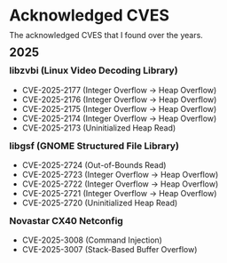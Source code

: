 <!DOCTYPE html>
<html lang="en">
<head>
  <meta charset="UTF-8">
  <title>Acknowledged CVES</title>
</head>
<body>
  <h1 style="margin-bottom: 10px;">Acknowledged CVES</h1>
  <p style="margin-bottom: 10px; margin-top: 10px;">The acknowledged CVES that I found over the years.</p>
  
  <h2 style="margin-bottom: 10px; margin-top: 10px;">2025</h2>
  
  <h3 style="margin-top: 10px;">libzvbi (Linux Video Decoding Library)</h3>
  <ul>
    <li>CVE-2025-2177 (Integer Overflow → Heap Overflow)</li>
    <li>CVE-2025-2176 (Integer Overflow → Heap Overflow)</li>
    <li>CVE-2025-2175 (Integer Overflow → Heap Overflow)</li>
    <li>CVE-2025-2174 (Integer Overflow → Heap Overflow)</li>
    <li>CVE-2025-2173 (Uninitialized Heap Read)</li>
  </ul>
  
  <h3 style="margin-top: 10px;">libgsf (GNOME Structured File Library)</h3>
  <ul>
    <li>CVE-2025-2724 (Out-of-Bounds Read)</li>
    <li>CVE-2025-2723 (Integer Overflow -> Heap Overflow)</li>
    <li>CVE-2025-2722 (Integer Overflow -> Heap Overflow)</li>
    <li>CVE-2025-2721 (Integer Overflow -> Heap Overflow)</li>
    <li>CVE-2025-2720 (Uninitialized Heap Read)</li>
  </ul>
  
  <h3 style="margin-top: 10px;">Novastar CX40 Netconfig</h3>
  <ul>
    <li>CVE-2025-3008 (Command Injection)</li>
    <li>CVE-2025-3007 (Stack-Based Buffer Overflow)</li>
  </ul>
</body>
</html>
